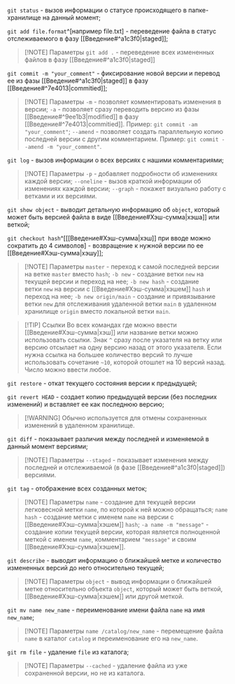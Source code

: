 `git status` - вызов информации о статусе происходящего в папке-хранилище на данный  момент;

`git add file.format`^[например file.txt] - переведение файла в статус отслеживаемого в фазу [[Введение#^a1c3f0|staged]];
>[!NOTE] Параметры
>`git add .` - переведение всех измененных файлов в фазу [[Введение#^a1c3f0|staged]]

`git commit -m "your_comment"` - фиксирование новой версии и перевод ее из фазы [[Введение#^a1c3f0|staged]] в фазу [[Введение#^7e4013|commitied]];
>[!NOTE] Параметры
>`-m` - позволяет комментировать изменения в версии;
>`-a` - позволяет сразу переводить версию из фазы [[Введение#^9ee1b3|modified]] в фазу [[Введение#^7e4013|commitied]]. Пример: `git commit -am "your_comment"`;
>`--amend` - позволяет создать параллельную копию последней версии с другим комментарием. Пример: `git commit --amend -m "your_comment"`.

`git log` - вызов информации о всех версиях с нашими комментариями;
>[!NOTE] Параметры
>`-p` - добавляет подробности об изменениях каждой версии;
>`--oneline` - вызов краткой информации об  изменениях каждой версии;
>`--graph` - покажет визуально работу с ветками и их версиями.

`git show object` - выводит детальную информацию об `object`, который может быть версией файла в виде [[Введение#Хэш-сумма|хэша]] или веткой;

`git checkout hash`^[[[Введение#Хэш-сумма|хэш]] при вводе можно сократить до 4 символов] - возвращение к нужной версии по ее [[Введение#Хэш-сумма|хэшу]];
>[!NOTE] Параметры
>`master` - переход к самой последней версии на ветке `master` вместо `hash`;
>`-b new` - создание ветки `new` на текущей версии и переход на нее;
>`-b new hash` - создание ветки `new` на версии с [[Введение#Хэш-сумма|хэшем]] `hash` и переход на нее;
>`-b new origin/main` - создание и привязывание ветки `new` для отслеживания удаленной ветки `main` в удаленном хранилище `origin`  вместо локальной ветки `main`.

>[!TIP] Ссылки
>Во всех командах где можно ввести [[Введение#Хэш-сумма|хэш]] или название ветки можно использовать ссылки. Знак `^` сразу после указателя на ветку или версию отсылает на одну версию назад от этого указателя. Если нужна ссылка на большее количество версий то лучше использовать сочетание `~10`, которой отошлет на 10 версий назад. Число можно ввести любое.

`git restore` - откат текущего состояния версии к предыдущей;

`git revert HEAD` - создает копию предыдущей версии (без последних изменений) и вставляет ее как последнюю версию;
>[!WARNING] Обычно используется для отмены сохраненных изменений в удаленном хранилище.

`git diff` - показывает различия между последней и изменяемой в данный момент версиями;
>[!NOTE] Параметры
>`--staged` - показывает изменения между последней и отслеживаемой (в фазе [[Введение#^a1c3f0|staged]]) версиями.

`git tag` - отображение всех созданных меток;
>[!NOTE] Параметры
>`name` - создание для текущей версии легковесной метки `name`, по которой к ней можно обращаться;
>`name hash` - создание метки с именем `name` на версии с [[Введение#Хэш-сумма|хэшем]] `hash`;
>`-a name -m "message"` - создание копии текущей версии, которая является полноценной меткой с именем `name`, комментарием `"message"` и своим [[Введение#Хэш-сумма|хэшем]].

`git describe` - выводит информацию о ближайшей метке и количество измененных версий до него относительно текущей;
>[!NOTE] Параметры
>`object` - вывод информации о ближайшей метке относительно объекта `object`, который может быть веткой, [[Введение#Хэш-сумма|хэшем]] или другой меткой.

`git mv name new_name` - переименование имени файла `name` на имя `new_name`;
>[!NOTE] Параметры
>`name /catalog/new_name` - перемещение файла `name` в каталог `catalog` и переименование его на `new_name`.

`git rm file` - удаление `file` из каталога;
>[!NOTE] Параметры
>`--cached` - удаление файла из уже сохраненной версии, но не из каталога.
